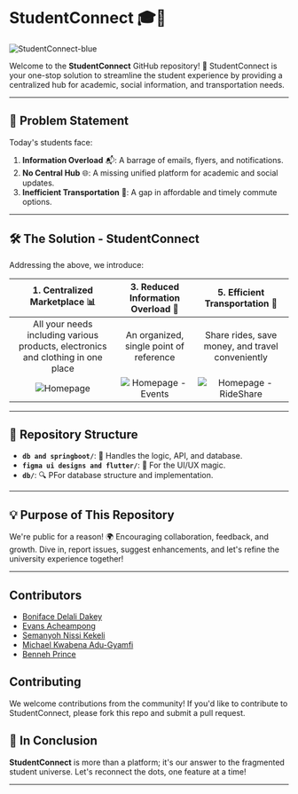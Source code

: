 # StudentConnect 🎓🔗

![StudentConnect-blue](https://github.com/Serkhani/StudentConnect/assets/102630199/bb575fb8-c160-416a-b71b-92ee3d031a1b)

Welcome to the **StudentConnect** GitHub repository! 🚀 StudentConnect is your one-stop solution to streamline the student experience by providing a centralized hub for academic, social information, and transportation needs.

---

## 📌 Problem Statement

Today's students face:

1. **Information Overload** 📬: A barrage of emails, flyers, and notifications.
2. **No Central Hub** 🌐: A missing unified platform for academic and social updates.
3. **Inefficient Transportation** 🚗: A gap in affordable and timely commute options.

---

## 🛠 The Solution - StudentConnect

Addressing the above, we introduce:

|1. **Centralized Marketplace** 📊|3. **Reduced Information Overload** 🍃|5. **Efficient Transportation** 🚕|
|:---:|:---:|:---:|
|All your needs including various products, electronics and clothing in one place|An organized, single point of reference|Share rides, save money, and travel conveniently|
|![Homepage](https://github.com/Serkhani/StudentConnect/assets/102630199/49e5e6f5-9a84-45b4-a581-e077f697f44e)|![Homepage - Events](https://github.com/Serkhani/StudentConnect/assets/102630199/918455d4-4e34-439e-9a67-fe6276318b51)|![Homepage - RideShare](https://github.com/Serkhani/StudentConnect/assets/102630199/e31bb101-1b2e-4a2b-abe9-92853ba095d6)|

---

## 📂 Repository Structure

- **`db and springboot/`**: 🧠 Handles the logic, API, and database.
- **`figma ui designs and flutter/`**: 🎨 For the UI/UX magic.
- **`db/`**: 🔍 PFor database structure and implementation.

---

## 💡 Purpose of This Repository

We're public for a reason! 🌍 Encouraging collaboration, feedback, and growth. Dive in, report issues, suggest enhancements, and let's refine the university experience together!

---

## Contributors
- [Boniface Delali Dakey](https://github.com/Serkhani)
- [Evans Acheampong](https://github.com/AWESOME04)
- [Semanyoh Nissi Kekeli](https://github.com/lordofcodess)
- [Michael Kwabena Adu-Gyamfi](https://github.com/mikkayadu)
- [Benneh Prince](https://github.com/spongebobx18)

## Contributing

We welcome contributions from the community! If you'd like to contribute to StudentConnect, please fork this repo and submit a pull request.


## 🏁 In Conclusion

**StudentConnect** is more than a platform; it's our answer to the fragmented student universe. Let's reconnect the dots, one feature at a time!

---



